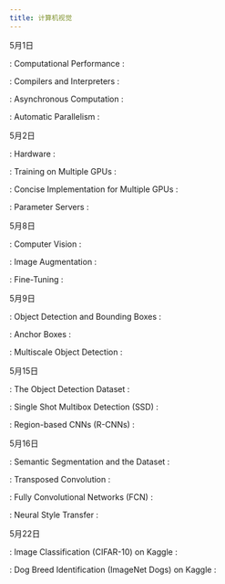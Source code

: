 ```yaml
---
title: 计算机视觉
---
```


5月1日

: Computational Performance
  : [<span class="iconfont icon-xiaoshuo-copy"></span>](https://zh-v2.d2l.ai/chapter_computational-performance/index.html)

: Compilers and Interpreters
  : [<span class="iconfont icon-xiaoshuo-copy"></span>](https://zh-v2.d2l.ai/chapter_computational-performance/hybridize.html)

: Asynchronous Computation
  : [<span class="iconfont icon-xiaoshuo-copy"></span>](https://zh-v2.d2l.ai/chapter_computational-performance/async-computation.html)

: Automatic Parallelism
  : [<span class="iconfont icon-xiaoshuo-copy"></span>](https://zh-v2.d2l.ai/chapter_computational-performance/auto-parallelism.html)


5月2日

: Hardware
  : [<span class="iconfont icon-xiaoshuo-copy"></span>](https://zh-v2.d2l.ai/chapter_computational-performance/hardware.html)

: Training on Multiple GPUs
  : [<span class="iconfont icon-xiaoshuo-copy"></span>](https://zh-v2.d2l.ai/chapter_computational-performance/multiple-gpus.html)

: Concise Implementation for Multiple GPUs
  : [<span class="iconfont icon-xiaoshuo-copy"></span>](https://zh-v2.d2l.ai/chapter_computational-performance/multiple-gpus-concise.html)

: Parameter Servers
  : [<span class="iconfont icon-xiaoshuo-copy"></span>](https://zh-v2.d2l.ai/chapter_computational-performance/parameterserver.html)


5月8日

: Computer Vision
  : [<span class="iconfont icon-xiaoshuo-copy"></span>](https://zh-v2.d2l.ai/chapter_computer-vision/index.html)

: Image Augmentation
  : [<span class="iconfont icon-xiaoshuo-copy"></span>](https://zh-v2.d2l.ai/chapter_computer-vision/image-augmentation.html)

: Fine-Tuning
  : [<span class="iconfont icon-xiaoshuo-copy"></span>](https://zh-v2.d2l.ai/chapter_computer-vision/fine-tuning.html)


5月9日

: Object Detection and Bounding Boxes
  : [<span class="iconfont icon-xiaoshuo-copy"></span>](https://zh-v2.d2l.ai/chapter_computer-vision/bounding-box.html)

: Anchor Boxes
  : [<span class="iconfont icon-xiaoshuo-copy"></span>](https://zh-v2.d2l.ai/chapter_computer-vision/anchor.html)

: Multiscale Object Detection
  : [<span class="iconfont icon-xiaoshuo-copy"></span>](https://zh-v2.d2l.ai/chapter_computer-vision/multiscale-object-detection.html)


5月15日

: The Object Detection Dataset
  : [<span class="iconfont icon-xiaoshuo-copy"></span>](https://zh-v2.d2l.ai/chapter_computer-vision/object-detection-dataset.html)

: Single Shot Multibox Detection (SSD)
  : [<span class="iconfont icon-xiaoshuo-copy"></span>](https://zh-v2.d2l.ai/chapter_computer-vision/ssd.html)

: Region-based CNNs (R-CNNs)
  : [<span class="iconfont icon-xiaoshuo-copy"></span>](https://zh-v2.d2l.ai/chapter_computer-vision/rcnn.html)


5月16日

: Semantic Segmentation and the Dataset
  : [<span class="iconfont icon-xiaoshuo-copy"></span>](https://zh-v2.d2l.ai/chapter_computer-vision/semantic-segmentation-and-dataset.html)

: Transposed Convolution
  : [<span class="iconfont icon-xiaoshuo-copy"></span>](https://zh-v2.d2l.ai/chapter_computer-vision/transposed-conv.html)

: Fully Convolutional Networks (FCN)
  : [<span class="iconfont icon-xiaoshuo-copy"></span>](https://zh-v2.d2l.ai/chapter_computer-vision/fcn.html)

: Neural Style Transfer
  : [<span class="iconfont icon-xiaoshuo-copy"></span>](https://zh-v2.d2l.ai/chapter_computer-vision/neural-style.html)


5月22日

: Image Classification (CIFAR-10) on Kaggle
  : [<span class="iconfont icon-xiaoshuo-copy"></span>](https://zh-v2.d2l.ai/chapter_computer-vision/kaggle-cifar10.html)

: Dog Breed Identification (ImageNet Dogs) on Kaggle
  : [<span class="iconfont icon-xiaoshuo-copy"></span>](https://zh-v2.d2l.ai/chapter_computer-vision/kaggle-dog.html)

